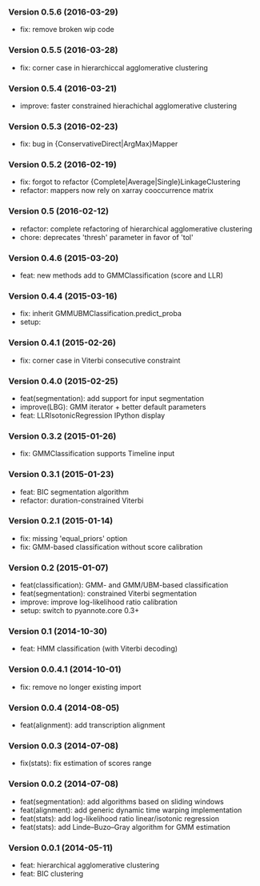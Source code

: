 ### Version 0.5.6 (2016-03-29)

  - fix: remove broken wip code

### Version 0.5.5 (2016-03-28)

  - fix: corner case in hierarchiccal agglomerative clustering

### Version 0.5.4 (2016-03-21)

  - improve: faster constrained hierachichal agglomerative clustering

### Version 0.5.3 (2016-02-23)

  - fix: bug in {ConservativeDirect|ArgMax}Mapper

### Version 0.5.2 (2016-02-19)

  - fix: forgot to refactor {Complete|Average|Single}LinkageClustering
  - refactor: mappers now rely on xarray cooccurrence matrix

### Version 0.5 (2016-02-12)

  - refactor: complete refactoring of hierarchical agglomerative clustering
  - chore: deprecates 'thresh' parameter in favor of 'tol'

### Version 0.4.6 (2015-03-20)

  - feat: new methods add to GMMClassification (score and LLR)

### Version 0.4.4 (2015-03-16)

  - fix: inherit GMMUBMClassification.predict_proba
  - setup:

### Version 0.4.1 (2015-02-26)

  - fix: corner case in Viterbi consecutive constraint

### Version 0.4.0 (2015-02-25)

 - feat(segmentation): add support for input segmentation
 - improve(LBG): GMM iterator + better default parameters
 - feat: LLRIsotonicRegression IPython display

### Version 0.3.2 (2015-01-26)

  - fix: GMMClassification supports Timeline input

### Version 0.3.1 (2015-01-23)

  - feat: BIC segmentation algorithm
  - refactor: duration-constrained Viterbi

### Version 0.2.1 (2015-01-14)

  - fix: missing 'equal_priors' option
  - fix: GMM-based classification without score calibration

### Version 0.2 (2015-01-07)

  - feat(classification): GMM- and GMM/UBM-based classification
  - feat(segmentation): constrained Viterbi segmentation
  - improve: improve log-likelihood ratio calibration
  - setup: switch to pyannote.core 0.3+

### Version 0.1 (2014-10-30)

  - feat: HMM classification (with Viterbi decoding)

### Version 0.0.4.1 (2014-10-01)

  - fix: remove no longer existing import

### Version 0.0.4 (2014-08-05)

  - feat(alignment): add transcription alignment

### Version 0.0.3 (2014-07-08)

  - fix(stats): fix estimation of scores range

### Version 0.0.2 (2014-07-08)

  - feat(segmentation): add algorithms based on sliding windows
  - feat(alignment): add generic dynamic time warping implementation
  - feat(stats): add log-likelihood ratio linear/isotonic regression
  - feat(stats): add Linde–Buzo–Gray algorithm for GMM estimation

### Version 0.0.1 (2014-05-11)

  - feat: hierarchical agglomerative clustering
  - feat: BIC clustering
